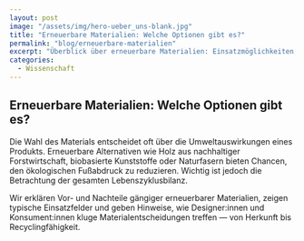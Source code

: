 ```yaml
---
layout: post
image: "/assets/img/hero-ueber_uns-blank.jpg"
title: "Erneuerbare Materialien: Welche Optionen gibt es?"
permalink: "blog/erneuerbare-materialien"
excerpt: "Überblick über erneuerbare Materialien: Einsatzmöglichkeiten, Chancen und worauf du bei der Auswahl achten solltest."
categories: 
  - Wissenschaft
---
```


## Erneuerbare Materialien: Welche Optionen gibt es?

Die Wahl des Materials entscheidet oft über die Umweltauswirkungen eines Produkts. Erneuerbare Alternativen wie Holz aus nachhaltiger Forstwirtschaft, biobasierte Kunststoffe oder Naturfasern bieten Chancen, den ökologischen Fußabdruck zu reduzieren. Wichtig ist jedoch die Betrachtung der gesamten Lebenszyklusbilanz.  

Wir erklären Vor- und Nachteile gängiger erneuerbarer Materialien, zeigen typische Einsatzfelder und geben Hinweise, wie Designer:innen und Konsument:innen kluge Materialentscheidungen treffen — von Herkunft bis Recyclingfähigkeit.
